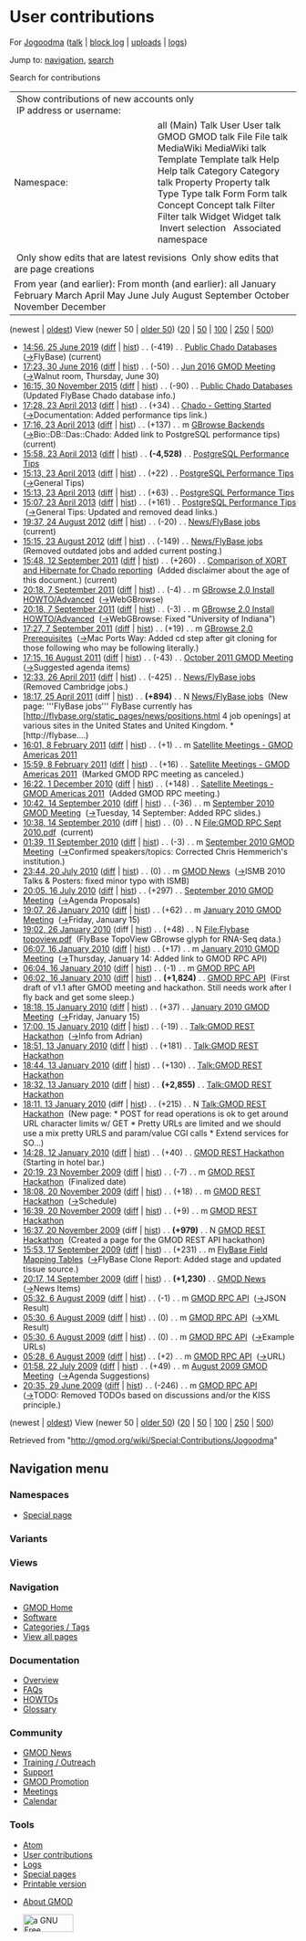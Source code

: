 <div id="mw-page-base" class="noprint">

</div>

<div id="mw-head-base" class="noprint">

</div>

<div id="content" class="mw-body" role="main">

<span id="top"></span>

<div id="mw-js-message" style="display:none;">

</div>



# <span dir="auto">User contributions</span>

<div id="bodyContent">

<div id="contentSub">

For [Jogoodma](/wiki/User:Jogoodma "User:Jogoodma") (<a
href="/mediawiki/index.php?title=User_talk:Jogoodma&amp;action=edit&amp;redlink=1"
class="new" title="User talk:Jogoodma (page does not exist)">talk</a> \|
[block
log](/mediawiki/index.php?title=Special:Log/block&page=User%3AJogoodma "Special:Log/block")
\|
[uploads](/wiki/Special:ListFiles/Jogoodma "Special:ListFiles/Jogoodma")
\| [logs](/wiki/Special:Log/Jogoodma "Special:Log/Jogoodma"))

</div>

<div id="jump-to-nav" class="mw-jump">

Jump to: [navigation](#mw-navigation), [search](#p-search)

</div>

<div id="mw-content-text">

Search for contributions

<table class="mw-contributions-table">
<colgroup>
<col style="width: 50%" />
<col style="width: 50%" />
</colgroup>
<tbody>
<tr class="odd">
<td colspan="2"> Show contributions of new accounts only<br />
 IP address or username:</td>
</tr>
<tr class="even">
<td class="mw-label">Namespace:</td>
<td>all (Main) Talk User User talk GMOD GMOD talk File File talk
MediaWiki MediaWiki talk Template Template talk Help Help talk Category
Category talk Property Property talk Type Type talk Form Form talk
Concept Concept talk Filter Filter talk Widget Widget talk  
 Invert selection 
 Associated namespace </td>
</tr>
<tr class="odd">
<td colspan="2"></td>
</tr>
<tr class="even">
<td colspan="2"> Only show edits that are latest revisions
 Only show edits that are page creations</td>
</tr>
<tr class="odd">
<td colspan="2">From year (and earlier): From month (and earlier): all
January February March April May June July August September October
November December</td>
</tr>
</tbody>
</table>

(newest \| <a
href="/mediawiki/index.php?title=Special:Contributions/Jogoodma&amp;dir=prev&amp;target=Jogoodma"
class="mw-lastlink" rel="last"
title="Special:Contributions/Jogoodma">oldest</a>) View (newer 50 \| <a
href="/mediawiki/index.php?title=Special:Contributions/Jogoodma&amp;offset=20090629203515&amp;target=Jogoodma"
class="mw-nextlink" rel="next"
title="Special:Contributions/Jogoodma">older 50</a>) (<a
href="/mediawiki/index.php?title=Special:Contributions/Jogoodma&amp;offset=&amp;limit=20&amp;target=Jogoodma"
class="mw-numlink" title="Special:Contributions/Jogoodma">20</a> \| <a
href="/mediawiki/index.php?title=Special:Contributions/Jogoodma&amp;offset=&amp;limit=50&amp;target=Jogoodma"
class="mw-numlink" title="Special:Contributions/Jogoodma">50</a> \| <a
href="/mediawiki/index.php?title=Special:Contributions/Jogoodma&amp;offset=&amp;limit=100&amp;target=Jogoodma"
class="mw-numlink" title="Special:Contributions/Jogoodma">100</a> \| <a
href="/mediawiki/index.php?title=Special:Contributions/Jogoodma&amp;offset=&amp;limit=250&amp;target=Jogoodma"
class="mw-numlink" title="Special:Contributions/Jogoodma">250</a> \| <a
href="/mediawiki/index.php?title=Special:Contributions/Jogoodma&amp;offset=&amp;limit=500&amp;target=Jogoodma"
class="mw-numlink" title="Special:Contributions/Jogoodma">500</a>)

- <a
  href="/mediawiki/index.php?title=Public_Chado_Databases&amp;oldid=27781"
  class="mw-changeslist-date" title="Public Chado Databases">14:56, 25
  June 2019</a>
  ([diff](/mediawiki/index.php?title=Public_Chado_Databases&diff=prev&oldid=27781 "Public Chado Databases")
  \|
  [hist](/mediawiki/index.php?title=Public_Chado_Databases&action=history "Public Chado Databases"))
  <span class="mw-changeslist-separator">. .</span>
  <span class="mw-plusminus-neg" dir="ltr"
  title="1,475 bytes after change">(-419)</span>‎
  <span class="mw-changeslist-separator">. .</span>
  <a href="/wiki/Public_Chado_Databases" class="mw-contributions-title"
  title="Public Chado Databases">Public Chado Databases</a> ‎
  <span class="comment">([→](/wiki/Public_Chado_Databases#FlyBase "Public Chado Databases")‎<span dir="auto"><span class="autocomment">FlyBase</span></span>)</span>
  <span class="mw-uctop">(current)</span>
- <a
  href="/mediawiki/index.php?title=Jun_2016_GMOD_Meeting&amp;oldid=27198"
  class="mw-changeslist-date" title="Jun 2016 GMOD Meeting">17:23, 30 June
  2016</a>
  ([diff](/mediawiki/index.php?title=Jun_2016_GMOD_Meeting&diff=prev&oldid=27198 "Jun 2016 GMOD Meeting")
  \|
  [hist](/mediawiki/index.php?title=Jun_2016_GMOD_Meeting&action=history "Jun 2016 GMOD Meeting"))
  <span class="mw-changeslist-separator">. .</span>
  <span class="mw-plusminus-neg" dir="ltr"
  title="5,470 bytes after change">(-50)</span>‎
  <span class="mw-changeslist-separator">. .</span>
  <a href="/wiki/Jun_2016_GMOD_Meeting" class="mw-contributions-title"
  title="Jun 2016 GMOD Meeting">Jun 2016 GMOD Meeting</a> ‎
  <span class="comment">([→](/wiki/Jun_2016_GMOD_Meeting#Walnut_room.2C_Thursday.2C_June_30 "Jun 2016 GMOD Meeting")‎<span dir="auto"><span class="autocomment">Walnut
  room, Thursday, June 30</span></span>)</span>
- <a
  href="/mediawiki/index.php?title=Public_Chado_Databases&amp;oldid=26803"
  class="mw-changeslist-date" title="Public Chado Databases">16:15, 30
  November 2015</a>
  ([diff](/mediawiki/index.php?title=Public_Chado_Databases&diff=prev&oldid=26803 "Public Chado Databases")
  \|
  [hist](/mediawiki/index.php?title=Public_Chado_Databases&action=history "Public Chado Databases"))
  <span class="mw-changeslist-separator">. .</span>
  <span class="mw-plusminus-neg" dir="ltr"
  title="1,894 bytes after change">(-90)</span>‎
  <span class="mw-changeslist-separator">. .</span>
  <a href="/wiki/Public_Chado_Databases" class="mw-contributions-title"
  title="Public Chado Databases">Public Chado Databases</a> ‎
  <span class="comment">(Updated FlyBase Chado database info.)</span>
- <a
  href="/mediawiki/index.php?title=Chado_-_Getting_Started&amp;oldid=23487"
  class="mw-changeslist-date" title="Chado - Getting Started">17:28, 23
  April 2013</a>
  ([diff](/mediawiki/index.php?title=Chado_-_Getting_Started&diff=prev&oldid=23487 "Chado - Getting Started")
  \|
  [hist](/mediawiki/index.php?title=Chado_-_Getting_Started&action=history "Chado - Getting Started"))
  <span class="mw-changeslist-separator">. .</span>
  <span class="mw-plusminus-pos" dir="ltr"
  title="3,243 bytes after change">(+34)</span>‎
  <span class="mw-changeslist-separator">. .</span>
  <a href="/wiki/Chado_-_Getting_Started" class="mw-contributions-title"
  title="Chado - Getting Started">Chado - Getting Started</a> ‎
  <span class="comment">([→](/wiki/Chado_-_Getting_Started#Documentation "Chado - Getting Started")‎<span dir="auto"><span class="autocomment">Documentation:
  </span> Added performance tips link.</span>)</span>
- <a href="/mediawiki/index.php?title=GBrowse_Backends&amp;oldid=23486"
  class="mw-changeslist-date" title="GBrowse Backends">17:16, 23 April
  2013</a>
  ([diff](/mediawiki/index.php?title=GBrowse_Backends&diff=prev&oldid=23486 "GBrowse Backends")
  \|
  [hist](/mediawiki/index.php?title=GBrowse_Backends&action=history "GBrowse Backends"))
  <span class="mw-changeslist-separator">. .</span>
  <span class="mw-plusminus-pos" dir="ltr"
  title="10,583 bytes after change">(+137)</span>‎
  <span class="mw-changeslist-separator">. .</span> m
  <a href="/wiki/GBrowse_Backends" class="mw-contributions-title"
  title="GBrowse Backends">GBrowse Backends</a> ‎
  <span class="comment">([→](/wiki/GBrowse_Backends#Bio::DB::Das::Chado "GBrowse Backends")‎<span dir="auto"><span class="autocomment">Bio::DB::Das::Chado:
  </span> Added link to PostgreSQL performance tips</span>)</span>
  <span class="mw-uctop">(current)</span>
- <a
  href="/mediawiki/index.php?title=PostgreSQL_Performance_Tips&amp;oldid=23485"
  class="mw-changeslist-date" title="PostgreSQL Performance Tips">15:58,
  23 April 2013</a>
  ([diff](/mediawiki/index.php?title=PostgreSQL_Performance_Tips&diff=prev&oldid=23485 "PostgreSQL Performance Tips")
  \|
  [hist](/mediawiki/index.php?title=PostgreSQL_Performance_Tips&action=history "PostgreSQL Performance Tips"))
  <span class="mw-changeslist-separator">. .</span> **(-4,528)**‎
  <span class="mw-changeslist-separator">. .</span>
  <a href="/wiki/PostgreSQL_Performance_Tips"
  class="mw-contributions-title"
  title="PostgreSQL Performance Tips">PostgreSQL Performance Tips</a> ‎
- <a
  href="/mediawiki/index.php?title=PostgreSQL_Performance_Tips&amp;oldid=23484"
  class="mw-changeslist-date" title="PostgreSQL Performance Tips">15:13,
  23 April 2013</a>
  ([diff](/mediawiki/index.php?title=PostgreSQL_Performance_Tips&diff=prev&oldid=23484 "PostgreSQL Performance Tips")
  \|
  [hist](/mediawiki/index.php?title=PostgreSQL_Performance_Tips&action=history "PostgreSQL Performance Tips"))
  <span class="mw-changeslist-separator">. .</span>
  <span class="mw-plusminus-pos" dir="ltr"
  title="9,589 bytes after change">(+22)</span>‎
  <span class="mw-changeslist-separator">. .</span>
  <a href="/wiki/PostgreSQL_Performance_Tips"
  class="mw-contributions-title"
  title="PostgreSQL Performance Tips">PostgreSQL Performance Tips</a> ‎
  <span class="comment">([→](/wiki/PostgreSQL_Performance_Tips#General_Tips "PostgreSQL Performance Tips")‎<span dir="auto"><span class="autocomment">General
  Tips</span></span>)</span>
- <a
  href="/mediawiki/index.php?title=PostgreSQL_Performance_Tips&amp;oldid=23483"
  class="mw-changeslist-date" title="PostgreSQL Performance Tips">15:13,
  23 April 2013</a>
  ([diff](/mediawiki/index.php?title=PostgreSQL_Performance_Tips&diff=prev&oldid=23483 "PostgreSQL Performance Tips")
  \|
  [hist](/mediawiki/index.php?title=PostgreSQL_Performance_Tips&action=history "PostgreSQL Performance Tips"))
  <span class="mw-changeslist-separator">. .</span>
  <span class="mw-plusminus-pos" dir="ltr"
  title="9,567 bytes after change">(+63)</span>‎
  <span class="mw-changeslist-separator">. .</span>
  <a href="/wiki/PostgreSQL_Performance_Tips"
  class="mw-contributions-title"
  title="PostgreSQL Performance Tips">PostgreSQL Performance Tips</a> ‎
- <a
  href="/mediawiki/index.php?title=PostgreSQL_Performance_Tips&amp;oldid=23482"
  class="mw-changeslist-date" title="PostgreSQL Performance Tips">15:07,
  23 April 2013</a>
  ([diff](/mediawiki/index.php?title=PostgreSQL_Performance_Tips&diff=prev&oldid=23482 "PostgreSQL Performance Tips")
  \|
  [hist](/mediawiki/index.php?title=PostgreSQL_Performance_Tips&action=history "PostgreSQL Performance Tips"))
  <span class="mw-changeslist-separator">. .</span>
  <span class="mw-plusminus-pos" dir="ltr"
  title="9,504 bytes after change">(+161)</span>‎
  <span class="mw-changeslist-separator">. .</span>
  <a href="/wiki/PostgreSQL_Performance_Tips"
  class="mw-contributions-title"
  title="PostgreSQL Performance Tips">PostgreSQL Performance Tips</a> ‎
  <span class="comment">([→](/wiki/PostgreSQL_Performance_Tips#General_Tips "PostgreSQL Performance Tips")‎<span dir="auto"><span class="autocomment">General
  Tips: </span> Updated and removed dead links.</span>)</span>
- <a href="/mediawiki/index.php?title=News/FlyBase_jobs&amp;oldid=21152"
  class="mw-changeslist-date" title="News/FlyBase jobs">19:37, 24 August
  2012</a>
  ([diff](/mediawiki/index.php?title=News/FlyBase_jobs&diff=prev&oldid=21152 "News/FlyBase jobs")
  \|
  [hist](/mediawiki/index.php?title=News/FlyBase_jobs&action=history "News/FlyBase jobs"))
  <span class="mw-changeslist-separator">. .</span>
  <span class="mw-plusminus-neg" dir="ltr"
  title="300 bytes after change">(-20)</span>‎
  <span class="mw-changeslist-separator">. .</span>
  <a href="/wiki/News/FlyBase_jobs" class="mw-contributions-title"
  title="News/FlyBase jobs">News/FlyBase jobs</a> ‎
  <span class="mw-uctop">(current)</span>
- <a href="/mediawiki/index.php?title=News/FlyBase_jobs&amp;oldid=21130"
  class="mw-changeslist-date" title="News/FlyBase jobs">15:15, 23 August
  2012</a>
  ([diff](/mediawiki/index.php?title=News/FlyBase_jobs&diff=prev&oldid=21130 "News/FlyBase jobs")
  \|
  [hist](/mediawiki/index.php?title=News/FlyBase_jobs&action=history "News/FlyBase jobs"))
  <span class="mw-changeslist-separator">. .</span>
  <span class="mw-plusminus-neg" dir="ltr"
  title="320 bytes after change">(-149)</span>‎
  <span class="mw-changeslist-separator">. .</span>
  <a href="/wiki/News/FlyBase_jobs" class="mw-contributions-title"
  title="News/FlyBase jobs">News/FlyBase jobs</a> ‎
  <span class="comment">(Removed outdated jobs and added current
  posting.)</span>
- <a
  href="/mediawiki/index.php?title=Comparison_of_XORT_and_Hibernate_for_Chado_reporting&amp;oldid=18890"
  class="mw-changeslist-date"
  title="Comparison of XORT and Hibernate for Chado reporting">15:48, 12
  September 2011</a>
  ([diff](/mediawiki/index.php?title=Comparison_of_XORT_and_Hibernate_for_Chado_reporting&diff=prev&oldid=18890 "Comparison of XORT and Hibernate for Chado reporting")
  \|
  [hist](/mediawiki/index.php?title=Comparison_of_XORT_and_Hibernate_for_Chado_reporting&action=history "Comparison of XORT and Hibernate for Chado reporting"))
  <span class="mw-changeslist-separator">. .</span>
  <span class="mw-plusminus-pos" dir="ltr"
  title="9,639 bytes after change">(+260)</span>‎
  <span class="mw-changeslist-separator">. .</span>
  <a href="/wiki/Comparison_of_XORT_and_Hibernate_for_Chado_reporting"
  class="mw-contributions-title"
  title="Comparison of XORT and Hibernate for Chado reporting">Comparison
  of XORT and Hibernate for Chado reporting</a> ‎
  <span class="comment">(Added disclaimer about the age of this
  document.)</span> <span class="mw-uctop">(current)</span>
- <a
  href="/mediawiki/index.php?title=GBrowse_2.0_Install_HOWTO/Advanced&amp;oldid=18886"
  class="mw-changeslist-date"
  title="GBrowse 2.0 Install HOWTO/Advanced">20:18, 7 September 2011</a>
  ([diff](/mediawiki/index.php?title=GBrowse_2.0_Install_HOWTO/Advanced&diff=prev&oldid=18886 "GBrowse 2.0 Install HOWTO/Advanced")
  \|
  [hist](/mediawiki/index.php?title=GBrowse_2.0_Install_HOWTO/Advanced&action=history "GBrowse 2.0 Install HOWTO/Advanced"))
  <span class="mw-changeslist-separator">. .</span>
  <span class="mw-plusminus-neg" dir="ltr"
  title="24,978 bytes after change">(-4)</span>‎
  <span class="mw-changeslist-separator">. .</span> m
  <a href="/wiki/GBrowse_2.0_Install_HOWTO/Advanced"
  class="mw-contributions-title"
  title="GBrowse 2.0 Install HOWTO/Advanced">GBrowse 2.0 Install
  HOWTO/Advanced</a> ‎
  <span class="comment">([→](/wiki/GBrowse_2.0_Install_HOWTO/Advanced#WebGBrowse "GBrowse 2.0 Install HOWTO/Advanced")‎<span dir="auto"><span class="autocomment">WebGBrowse</span></span>)</span>
- <a
  href="/mediawiki/index.php?title=GBrowse_2.0_Install_HOWTO/Advanced&amp;oldid=18885"
  class="mw-changeslist-date"
  title="GBrowse 2.0 Install HOWTO/Advanced">20:18, 7 September 2011</a>
  ([diff](/mediawiki/index.php?title=GBrowse_2.0_Install_HOWTO/Advanced&diff=prev&oldid=18885 "GBrowse 2.0 Install HOWTO/Advanced")
  \|
  [hist](/mediawiki/index.php?title=GBrowse_2.0_Install_HOWTO/Advanced&action=history "GBrowse 2.0 Install HOWTO/Advanced"))
  <span class="mw-changeslist-separator">. .</span>
  <span class="mw-plusminus-neg" dir="ltr"
  title="24,982 bytes after change">(-3)</span>‎
  <span class="mw-changeslist-separator">. .</span> m
  <a href="/wiki/GBrowse_2.0_Install_HOWTO/Advanced"
  class="mw-contributions-title"
  title="GBrowse 2.0 Install HOWTO/Advanced">GBrowse 2.0 Install
  HOWTO/Advanced</a> ‎
  <span class="comment">([→](/wiki/GBrowse_2.0_Install_HOWTO/Advanced#WebGBrowse "GBrowse 2.0 Install HOWTO/Advanced")‎<span dir="auto"><span class="autocomment">WebGBrowse:
  </span> Fixed "University of Indiana"</span>)</span>
- <a
  href="/mediawiki/index.php?title=GBrowse_2.0_Prerequisites&amp;oldid=18884"
  class="mw-changeslist-date" title="GBrowse 2.0 Prerequisites">17:27, 7
  September 2011</a>
  ([diff](/mediawiki/index.php?title=GBrowse_2.0_Prerequisites&diff=prev&oldid=18884 "GBrowse 2.0 Prerequisites")
  \|
  [hist](/mediawiki/index.php?title=GBrowse_2.0_Prerequisites&action=history "GBrowse 2.0 Prerequisites"))
  <span class="mw-changeslist-separator">. .</span>
  <span class="mw-plusminus-pos" dir="ltr"
  title="8,084 bytes after change">(+19)</span>‎
  <span class="mw-changeslist-separator">. .</span> m
  <a href="/wiki/GBrowse_2.0_Prerequisites" class="mw-contributions-title"
  title="GBrowse 2.0 Prerequisites">GBrowse 2.0 Prerequisites</a> ‎
  <span class="comment">([→](/wiki/GBrowse_2.0_Prerequisites#Mac_Ports_Way "GBrowse 2.0 Prerequisites")‎<span dir="auto"><span class="autocomment">Mac
  Ports Way: </span> Added cd step after git cloning for those following
  who may be following literally.</span>)</span>
- <a
  href="/mediawiki/index.php?title=October_2011_GMOD_Meeting&amp;oldid=18567"
  class="mw-changeslist-date" title="October 2011 GMOD Meeting">17:15, 16
  August 2011</a>
  ([diff](/mediawiki/index.php?title=October_2011_GMOD_Meeting&diff=prev&oldid=18567 "October 2011 GMOD Meeting")
  \|
  [hist](/mediawiki/index.php?title=October_2011_GMOD_Meeting&action=history "October 2011 GMOD Meeting"))
  <span class="mw-changeslist-separator">. .</span>
  <span class="mw-plusminus-neg" dir="ltr"
  title="4,347 bytes after change">(-43)</span>‎
  <span class="mw-changeslist-separator">. .</span>
  <a href="/wiki/October_2011_GMOD_Meeting" class="mw-contributions-title"
  title="October 2011 GMOD Meeting">October 2011 GMOD Meeting</a> ‎
  <span class="comment">([→](/wiki/October_2011_GMOD_Meeting#Suggested_agenda_items "October 2011 GMOD Meeting")‎<span dir="auto"><span class="autocomment">Suggested
  agenda items</span></span>)</span>
- <a href="/mediawiki/index.php?title=News/FlyBase_jobs&amp;oldid=17592"
  class="mw-changeslist-date" title="News/FlyBase jobs">12:33, 26 April
  2011</a>
  ([diff](/mediawiki/index.php?title=News/FlyBase_jobs&diff=prev&oldid=17592 "News/FlyBase jobs")
  \|
  [hist](/mediawiki/index.php?title=News/FlyBase_jobs&action=history "News/FlyBase jobs"))
  <span class="mw-changeslist-separator">. .</span>
  <span class="mw-plusminus-neg" dir="ltr"
  title="469 bytes after change">(-425)</span>‎
  <span class="mw-changeslist-separator">. .</span>
  <a href="/wiki/News/FlyBase_jobs" class="mw-contributions-title"
  title="News/FlyBase jobs">News/FlyBase jobs</a> ‎
  <span class="comment">(Removed Cambridge jobs.)</span>
- <a href="/mediawiki/index.php?title=News/FlyBase_jobs&amp;oldid=17591"
  class="mw-changeslist-date" title="News/FlyBase jobs">18:17, 25 April
  2011</a> (diff \|
  [hist](/mediawiki/index.php?title=News/FlyBase_jobs&action=history "News/FlyBase jobs"))
  <span class="mw-changeslist-separator">. .</span> **(+894)**‎
  <span class="mw-changeslist-separator">. .</span> N
  <a href="/wiki/News/FlyBase_jobs" class="mw-contributions-title"
  title="News/FlyBase jobs">News/FlyBase jobs</a> ‎
  <span class="comment">(New page: '''FlyBase jobs''' FlyBase currently
  has \[http://flybase.org/static_pages/news/positions.html 4 job
  openings\] at various sites in the United States and United Kingdom.
  \* \[http://flybase....)</span>
- <a
  href="/mediawiki/index.php?title=Satellite_Meetings_-_GMOD_Americas_2011&amp;oldid=16916"
  class="mw-changeslist-date"
  title="Satellite Meetings - GMOD Americas 2011">16:01, 8 February
  2011</a>
  ([diff](/mediawiki/index.php?title=Satellite_Meetings_-_GMOD_Americas_2011&diff=prev&oldid=16916 "Satellite Meetings - GMOD Americas 2011")
  \|
  [hist](/mediawiki/index.php?title=Satellite_Meetings_-_GMOD_Americas_2011&action=history "Satellite Meetings - GMOD Americas 2011"))
  <span class="mw-changeslist-separator">. .</span>
  <span class="mw-plusminus-pos" dir="ltr"
  title="4,149 bytes after change">(+1)</span>‎
  <span class="mw-changeslist-separator">. .</span> m
  <a href="/wiki/Satellite_Meetings_-_GMOD_Americas_2011"
  class="mw-contributions-title"
  title="Satellite Meetings - GMOD Americas 2011">Satellite Meetings -
  GMOD Americas 2011</a> ‎
- <a
  href="/mediawiki/index.php?title=Satellite_Meetings_-_GMOD_Americas_2011&amp;oldid=16915"
  class="mw-changeslist-date"
  title="Satellite Meetings - GMOD Americas 2011">15:59, 8 February
  2011</a>
  ([diff](/mediawiki/index.php?title=Satellite_Meetings_-_GMOD_Americas_2011&diff=prev&oldid=16915 "Satellite Meetings - GMOD Americas 2011")
  \|
  [hist](/mediawiki/index.php?title=Satellite_Meetings_-_GMOD_Americas_2011&action=history "Satellite Meetings - GMOD Americas 2011"))
  <span class="mw-changeslist-separator">. .</span>
  <span class="mw-plusminus-pos" dir="ltr"
  title="4,148 bytes after change">(+16)</span>‎
  <span class="mw-changeslist-separator">. .</span>
  <a href="/wiki/Satellite_Meetings_-_GMOD_Americas_2011"
  class="mw-contributions-title"
  title="Satellite Meetings - GMOD Americas 2011">Satellite Meetings -
  GMOD Americas 2011</a> ‎ <span class="comment">(Marked GMOD RPC meeting
  as canceled.)</span>
- <a
  href="/mediawiki/index.php?title=Satellite_Meetings_-_GMOD_Americas_2011&amp;oldid=15763"
  class="mw-changeslist-date"
  title="Satellite Meetings - GMOD Americas 2011">16:22, 1 December
  2010</a>
  ([diff](/mediawiki/index.php?title=Satellite_Meetings_-_GMOD_Americas_2011&diff=prev&oldid=15763 "Satellite Meetings - GMOD Americas 2011")
  \|
  [hist](/mediawiki/index.php?title=Satellite_Meetings_-_GMOD_Americas_2011&action=history "Satellite Meetings - GMOD Americas 2011"))
  <span class="mw-changeslist-separator">. .</span>
  <span class="mw-plusminus-pos" dir="ltr"
  title="2,653 bytes after change">(+148)</span>‎
  <span class="mw-changeslist-separator">. .</span>
  <a href="/wiki/Satellite_Meetings_-_GMOD_Americas_2011"
  class="mw-contributions-title"
  title="Satellite Meetings - GMOD Americas 2011">Satellite Meetings -
  GMOD Americas 2011</a> ‎ <span class="comment">(Added GMOD RPC
  meeting.)</span>
- <a
  href="/mediawiki/index.php?title=September_2010_GMOD_Meeting&amp;oldid=14472"
  class="mw-changeslist-date" title="September 2010 GMOD Meeting">10:42,
  14 September 2010</a>
  ([diff](/mediawiki/index.php?title=September_2010_GMOD_Meeting&diff=prev&oldid=14472 "September 2010 GMOD Meeting")
  \|
  [hist](/mediawiki/index.php?title=September_2010_GMOD_Meeting&action=history "September 2010 GMOD Meeting"))
  <span class="mw-changeslist-separator">. .</span>
  <span class="mw-plusminus-neg" dir="ltr"
  title="16,412 bytes after change">(-36)</span>‎
  <span class="mw-changeslist-separator">. .</span> m
  <a href="/wiki/September_2010_GMOD_Meeting"
  class="mw-contributions-title"
  title="September 2010 GMOD Meeting">September 2010 GMOD Meeting</a> ‎
  <span class="comment">([→](/wiki/September_2010_GMOD_Meeting#Tuesday.2C_14_September "September 2010 GMOD Meeting")‎<span dir="auto"><span class="autocomment">Tuesday,
  14 September: </span> Added RPC slides.</span>)</span>
- <a
  href="/mediawiki/index.php?title=File:GMOD_RPC_Sept_2010.pdf&amp;oldid=14471"
  class="mw-changeslist-date" title="File:GMOD RPC Sept 2010.pdf">10:38,
  14 September 2010</a> (diff \|
  [hist](/mediawiki/index.php?title=File:GMOD_RPC_Sept_2010.pdf&action=history "File:GMOD RPC Sept 2010.pdf"))
  <span class="mw-changeslist-separator">. .</span>
  <span class="mw-plusminus-null" dir="ltr"
  title="0 bytes after change">(0)</span>‎
  <span class="mw-changeslist-separator">. .</span> N
  <a href="/wiki/File:GMOD_RPC_Sept_2010.pdf"
  class="mw-contributions-title"
  title="File:GMOD RPC Sept 2010.pdf">File:GMOD RPC Sept 2010.pdf</a> ‎
  <span class="mw-uctop">(current)</span>
- <a
  href="/mediawiki/index.php?title=September_2010_GMOD_Meeting&amp;oldid=14420"
  class="mw-changeslist-date" title="September 2010 GMOD Meeting">01:39,
  11 September 2010</a>
  ([diff](/mediawiki/index.php?title=September_2010_GMOD_Meeting&diff=prev&oldid=14420 "September 2010 GMOD Meeting")
  \|
  [hist](/mediawiki/index.php?title=September_2010_GMOD_Meeting&action=history "September 2010 GMOD Meeting"))
  <span class="mw-changeslist-separator">. .</span>
  <span class="mw-plusminus-neg" dir="ltr"
  title="15,511 bytes after change">(-3)</span>‎
  <span class="mw-changeslist-separator">. .</span> m
  <a href="/wiki/September_2010_GMOD_Meeting"
  class="mw-contributions-title"
  title="September 2010 GMOD Meeting">September 2010 GMOD Meeting</a> ‎
  <span class="comment">([→](/wiki/September_2010_GMOD_Meeting#Confirmed_speakers.2Ftopics "September 2010 GMOD Meeting")‎<span dir="auto"><span class="autocomment">Confirmed
  speakers/topics: </span> Corrected Chris Hemmerich's
  institution.</span>)</span>
- <a href="/mediawiki/index.php?title=GMOD_News&amp;oldid=13688"
  class="mw-changeslist-date" title="GMOD News">23:44, 20 July 2010</a>
  ([diff](/mediawiki/index.php?title=GMOD_News&diff=prev&oldid=13688 "GMOD News")
  \|
  [hist](/mediawiki/index.php?title=GMOD_News&action=history "GMOD News"))
  <span class="mw-changeslist-separator">. .</span>
  <span class="mw-plusminus-null" dir="ltr"
  title="56,402 bytes after change">(0)</span>‎
  <span class="mw-changeslist-separator">. .</span> m
  <a href="/wiki/GMOD_News" class="mw-contributions-title"
  title="GMOD News">GMOD News</a> ‎
  <span class="comment">([→](/wiki/GMOD_News#ISMB_2010_Talks_.26_Posters "GMOD News")‎<span dir="auto"><span class="autocomment">ISMB
  2010 Talks & Posters: </span> fixed minor typo with
  ISMB</span>)</span>
- <a
  href="/mediawiki/index.php?title=September_2010_GMOD_Meeting&amp;oldid=13660"
  class="mw-changeslist-date" title="September 2010 GMOD Meeting">20:05,
  16 July 2010</a>
  ([diff](/mediawiki/index.php?title=September_2010_GMOD_Meeting&diff=prev&oldid=13660 "September 2010 GMOD Meeting")
  \|
  [hist](/mediawiki/index.php?title=September_2010_GMOD_Meeting&action=history "September 2010 GMOD Meeting"))
  <span class="mw-changeslist-separator">. .</span>
  <span class="mw-plusminus-pos" dir="ltr"
  title="3,915 bytes after change">(+297)</span>‎
  <span class="mw-changeslist-separator">. .</span>
  <a href="/wiki/September_2010_GMOD_Meeting"
  class="mw-contributions-title"
  title="September 2010 GMOD Meeting">September 2010 GMOD Meeting</a> ‎
  <span class="comment">([→](/wiki/September_2010_GMOD_Meeting#Agenda_Proposals "September 2010 GMOD Meeting")‎<span dir="auto"><span class="autocomment">Agenda
  Proposals</span></span>)</span>
- <a
  href="/mediawiki/index.php?title=January_2010_GMOD_Meeting&amp;oldid=11642"
  class="mw-changeslist-date" title="January 2010 GMOD Meeting">19:07, 26
  January 2010</a>
  ([diff](/mediawiki/index.php?title=January_2010_GMOD_Meeting&diff=prev&oldid=11642 "January 2010 GMOD Meeting")
  \|
  [hist](/mediawiki/index.php?title=January_2010_GMOD_Meeting&action=history "January 2010 GMOD Meeting"))
  <span class="mw-changeslist-separator">. .</span>
  <span class="mw-plusminus-pos" dir="ltr"
  title="17,903 bytes after change">(+62)</span>‎
  <span class="mw-changeslist-separator">. .</span> m
  <a href="/wiki/January_2010_GMOD_Meeting" class="mw-contributions-title"
  title="January 2010 GMOD Meeting">January 2010 GMOD Meeting</a> ‎
  <span class="comment">([→](/wiki/January_2010_GMOD_Meeting#Friday.2C_January_15 "January 2010 GMOD Meeting")‎<span dir="auto"><span class="autocomment">Friday,
  January 15</span></span>)</span>
- <a
  href="/mediawiki/index.php?title=File:Flybase_topoview.pdf&amp;oldid=11639"
  class="mw-changeslist-date" title="File:Flybase topoview.pdf">19:02, 26
  January 2010</a> (diff \|
  [hist](/mediawiki/index.php?title=File:Flybase_topoview.pdf&action=history "File:Flybase topoview.pdf"))
  <span class="mw-changeslist-separator">. .</span>
  <span class="mw-plusminus-pos" dir="ltr"
  title="48 bytes after change">(+48)</span>‎
  <span class="mw-changeslist-separator">. .</span> N
  <a href="/wiki/File:Flybase_topoview.pdf" class="mw-contributions-title"
  title="File:Flybase topoview.pdf">File:Flybase topoview.pdf</a> ‎
  <span class="comment">(FlyBase TopoView GBrowse glyph for RNA-Seq
  data.)</span>
- <a
  href="/mediawiki/index.php?title=January_2010_GMOD_Meeting&amp;oldid=11398"
  class="mw-changeslist-date" title="January 2010 GMOD Meeting">06:07, 16
  January 2010</a>
  ([diff](/mediawiki/index.php?title=January_2010_GMOD_Meeting&diff=prev&oldid=11398 "January 2010 GMOD Meeting")
  \|
  [hist](/mediawiki/index.php?title=January_2010_GMOD_Meeting&action=history "January 2010 GMOD Meeting"))
  <span class="mw-changeslist-separator">. .</span>
  <span class="mw-plusminus-pos" dir="ltr"
  title="18,600 bytes after change">(+17)</span>‎
  <span class="mw-changeslist-separator">. .</span> m
  <a href="/wiki/January_2010_GMOD_Meeting" class="mw-contributions-title"
  title="January 2010 GMOD Meeting">January 2010 GMOD Meeting</a> ‎
  <span class="comment">([→](/wiki/January_2010_GMOD_Meeting#Thursday.2C_January_14 "January 2010 GMOD Meeting")‎<span dir="auto"><span class="autocomment">Thursday,
  January 14: </span> Added link to GMOD RPC API</span>)</span>
- <a href="/mediawiki/index.php?title=GMOD_RPC_API&amp;oldid=11397"
  class="mw-changeslist-date" title="GMOD RPC API">06:04, 16 January
  2010</a>
  ([diff](/mediawiki/index.php?title=GMOD_RPC_API&diff=prev&oldid=11397 "GMOD RPC API")
  \|
  [hist](/mediawiki/index.php?title=GMOD_RPC_API&action=history "GMOD RPC API"))
  <span class="mw-changeslist-separator">. .</span>
  <span class="mw-plusminus-neg" dir="ltr"
  title="25,308 bytes after change">(-1)</span>‎
  <span class="mw-changeslist-separator">. .</span> m
  <a href="/wiki/GMOD_RPC_API" class="mw-contributions-title"
  title="GMOD RPC API">GMOD RPC API</a> ‎
- <a href="/mediawiki/index.php?title=GMOD_RPC_API&amp;oldid=11396"
  class="mw-changeslist-date" title="GMOD RPC API">06:02, 16 January
  2010</a>
  ([diff](/mediawiki/index.php?title=GMOD_RPC_API&diff=prev&oldid=11396 "GMOD RPC API")
  \|
  [hist](/mediawiki/index.php?title=GMOD_RPC_API&action=history "GMOD RPC API"))
  <span class="mw-changeslist-separator">. .</span> **(+1,824)**‎
  <span class="mw-changeslist-separator">. .</span>
  <a href="/wiki/GMOD_RPC_API" class="mw-contributions-title"
  title="GMOD RPC API">GMOD RPC API</a> ‎ <span class="comment">(First
  draft of v1.1 after GMOD meeting and hackathon. Still needs work after
  I fly back and get some sleep.)</span>
- <a
  href="/mediawiki/index.php?title=January_2010_GMOD_Meeting&amp;oldid=11384"
  class="mw-changeslist-date" title="January 2010 GMOD Meeting">18:18, 15
  January 2010</a>
  ([diff](/mediawiki/index.php?title=January_2010_GMOD_Meeting&diff=prev&oldid=11384 "January 2010 GMOD Meeting")
  \|
  [hist](/mediawiki/index.php?title=January_2010_GMOD_Meeting&action=history "January 2010 GMOD Meeting"))
  <span class="mw-changeslist-separator">. .</span>
  <span class="mw-plusminus-pos" dir="ltr"
  title="18,539 bytes after change">(+37)</span>‎
  <span class="mw-changeslist-separator">. .</span>
  <a href="/wiki/January_2010_GMOD_Meeting" class="mw-contributions-title"
  title="January 2010 GMOD Meeting">January 2010 GMOD Meeting</a> ‎
  <span class="comment">([→](/wiki/January_2010_GMOD_Meeting#Friday.2C_January_15 "January 2010 GMOD Meeting")‎<span dir="auto"><span class="autocomment">Friday,
  January 15</span></span>)</span>
- <a
  href="/mediawiki/index.php?title=Talk:GMOD_REST_Hackathon&amp;oldid=11370"
  class="mw-changeslist-date" title="Talk:GMOD REST Hackathon">17:00, 15
  January 2010</a>
  ([diff](/mediawiki/index.php?title=Talk:GMOD_REST_Hackathon&diff=prev&oldid=11370 "Talk:GMOD REST Hackathon")
  \|
  [hist](/mediawiki/index.php?title=Talk:GMOD_REST_Hackathon&action=history "Talk:GMOD REST Hackathon"))
  <span class="mw-changeslist-separator">. .</span>
  <span class="mw-plusminus-neg" dir="ltr"
  title="3,875 bytes after change">(-19)</span>‎
  <span class="mw-changeslist-separator">. .</span>
  <a href="/wiki/Talk:GMOD_REST_Hackathon" class="mw-contributions-title"
  title="Talk:GMOD REST Hackathon">Talk:GMOD REST Hackathon</a> ‎
  <span class="comment">([→](/wiki/Talk:GMOD_REST_Hackathon#Info_from_Adrian "Talk:GMOD REST Hackathon")‎<span dir="auto"><span class="autocomment">Info
  from Adrian</span></span>)</span>
- <a
  href="/mediawiki/index.php?title=Talk:GMOD_REST_Hackathon&amp;oldid=11303"
  class="mw-changeslist-date" title="Talk:GMOD REST Hackathon">18:51, 13
  January 2010</a>
  ([diff](/mediawiki/index.php?title=Talk:GMOD_REST_Hackathon&diff=prev&oldid=11303 "Talk:GMOD REST Hackathon")
  \|
  [hist](/mediawiki/index.php?title=Talk:GMOD_REST_Hackathon&action=history "Talk:GMOD REST Hackathon"))
  <span class="mw-changeslist-separator">. .</span>
  <span class="mw-plusminus-pos" dir="ltr"
  title="3,643 bytes after change">(+181)</span>‎
  <span class="mw-changeslist-separator">. .</span>
  <a href="/wiki/Talk:GMOD_REST_Hackathon" class="mw-contributions-title"
  title="Talk:GMOD REST Hackathon">Talk:GMOD REST Hackathon</a> ‎
- <a
  href="/mediawiki/index.php?title=Talk:GMOD_REST_Hackathon&amp;oldid=11302"
  class="mw-changeslist-date" title="Talk:GMOD REST Hackathon">18:44, 13
  January 2010</a>
  ([diff](/mediawiki/index.php?title=Talk:GMOD_REST_Hackathon&diff=prev&oldid=11302 "Talk:GMOD REST Hackathon")
  \|
  [hist](/mediawiki/index.php?title=Talk:GMOD_REST_Hackathon&action=history "Talk:GMOD REST Hackathon"))
  <span class="mw-changeslist-separator">. .</span>
  <span class="mw-plusminus-pos" dir="ltr"
  title="3,462 bytes after change">(+130)</span>‎
  <span class="mw-changeslist-separator">. .</span>
  <a href="/wiki/Talk:GMOD_REST_Hackathon" class="mw-contributions-title"
  title="Talk:GMOD REST Hackathon">Talk:GMOD REST Hackathon</a> ‎
- <a
  href="/mediawiki/index.php?title=Talk:GMOD_REST_Hackathon&amp;oldid=11301"
  class="mw-changeslist-date" title="Talk:GMOD REST Hackathon">18:32, 13
  January 2010</a>
  ([diff](/mediawiki/index.php?title=Talk:GMOD_REST_Hackathon&diff=prev&oldid=11301 "Talk:GMOD REST Hackathon")
  \|
  [hist](/mediawiki/index.php?title=Talk:GMOD_REST_Hackathon&action=history "Talk:GMOD REST Hackathon"))
  <span class="mw-changeslist-separator">. .</span> **(+2,855)**‎
  <span class="mw-changeslist-separator">. .</span>
  <a href="/wiki/Talk:GMOD_REST_Hackathon" class="mw-contributions-title"
  title="Talk:GMOD REST Hackathon">Talk:GMOD REST Hackathon</a> ‎
- <a
  href="/mediawiki/index.php?title=Talk:GMOD_REST_Hackathon&amp;oldid=11294"
  class="mw-changeslist-date" title="Talk:GMOD REST Hackathon">18:11, 13
  January 2010</a> (diff \|
  [hist](/mediawiki/index.php?title=Talk:GMOD_REST_Hackathon&action=history "Talk:GMOD REST Hackathon"))
  <span class="mw-changeslist-separator">. .</span>
  <span class="mw-plusminus-pos" dir="ltr"
  title="215 bytes after change">(+215)</span>‎
  <span class="mw-changeslist-separator">. .</span> N
  <a href="/wiki/Talk:GMOD_REST_Hackathon" class="mw-contributions-title"
  title="Talk:GMOD REST Hackathon">Talk:GMOD REST Hackathon</a> ‎
  <span class="comment">(New page: \* POST for read operations is ok to
  get around URL character limits w/ GET \* Pretty URLs are limited and
  we should use a mix pretty URLS and param/value CGI calls \* Extend
  services for SO...)</span>
- <a href="/mediawiki/index.php?title=GMOD_REST_Hackathon&amp;oldid=11242"
  class="mw-changeslist-date" title="GMOD REST Hackathon">14:28, 12
  January 2010</a>
  ([diff](/mediawiki/index.php?title=GMOD_REST_Hackathon&diff=prev&oldid=11242 "GMOD REST Hackathon")
  \|
  [hist](/mediawiki/index.php?title=GMOD_REST_Hackathon&action=history "GMOD REST Hackathon"))
  <span class="mw-changeslist-separator">. .</span>
  <span class="mw-plusminus-pos" dir="ltr"
  title="1,199 bytes after change">(+40)</span>‎
  <span class="mw-changeslist-separator">. .</span>
  <a href="/wiki/GMOD_REST_Hackathon" class="mw-contributions-title"
  title="GMOD REST Hackathon">GMOD REST Hackathon</a> ‎
  <span class="comment">(Starting in hotel bar.)</span>
- <a href="/mediawiki/index.php?title=GMOD_REST_Hackathon&amp;oldid=10709"
  class="mw-changeslist-date" title="GMOD REST Hackathon">20:19, 23
  November 2009</a>
  ([diff](/mediawiki/index.php?title=GMOD_REST_Hackathon&diff=prev&oldid=10709 "GMOD REST Hackathon")
  \|
  [hist](/mediawiki/index.php?title=GMOD_REST_Hackathon&action=history "GMOD REST Hackathon"))
  <span class="mw-changeslist-separator">. .</span>
  <span class="mw-plusminus-neg" dir="ltr"
  title="1,044 bytes after change">(-7)</span>‎
  <span class="mw-changeslist-separator">. .</span> m
  <a href="/wiki/GMOD_REST_Hackathon" class="mw-contributions-title"
  title="GMOD REST Hackathon">GMOD REST Hackathon</a> ‎
  <span class="comment">(Finalized date)</span>
- <a href="/mediawiki/index.php?title=GMOD_REST_Hackathon&amp;oldid=10695"
  class="mw-changeslist-date" title="GMOD REST Hackathon">18:08, 20
  November 2009</a>
  ([diff](/mediawiki/index.php?title=GMOD_REST_Hackathon&diff=prev&oldid=10695 "GMOD REST Hackathon")
  \|
  [hist](/mediawiki/index.php?title=GMOD_REST_Hackathon&action=history "GMOD REST Hackathon"))
  <span class="mw-changeslist-separator">. .</span>
  <span class="mw-plusminus-pos" dir="ltr"
  title="1,051 bytes after change">(+18)</span>‎
  <span class="mw-changeslist-separator">. .</span> m
  <a href="/wiki/GMOD_REST_Hackathon" class="mw-contributions-title"
  title="GMOD REST Hackathon">GMOD REST Hackathon</a> ‎
  <span class="comment">([→](/wiki/GMOD_REST_Hackathon#Schedule "GMOD REST Hackathon")‎<span dir="auto"><span class="autocomment">Schedule</span></span>)</span>
- <a href="/mediawiki/index.php?title=GMOD_REST_Hackathon&amp;oldid=10689"
  class="mw-changeslist-date" title="GMOD REST Hackathon">16:39, 20
  November 2009</a>
  ([diff](/mediawiki/index.php?title=GMOD_REST_Hackathon&diff=prev&oldid=10689 "GMOD REST Hackathon")
  \|
  [hist](/mediawiki/index.php?title=GMOD_REST_Hackathon&action=history "GMOD REST Hackathon"))
  <span class="mw-changeslist-separator">. .</span>
  <span class="mw-plusminus-pos" dir="ltr"
  title="988 bytes after change">(+9)</span>‎
  <span class="mw-changeslist-separator">. .</span> m
  <a href="/wiki/GMOD_REST_Hackathon" class="mw-contributions-title"
  title="GMOD REST Hackathon">GMOD REST Hackathon</a> ‎
- <a href="/mediawiki/index.php?title=GMOD_REST_Hackathon&amp;oldid=10688"
  class="mw-changeslist-date" title="GMOD REST Hackathon">16:37, 20
  November 2009</a> (diff \|
  [hist](/mediawiki/index.php?title=GMOD_REST_Hackathon&action=history "GMOD REST Hackathon"))
  <span class="mw-changeslist-separator">. .</span> **(+979)**‎
  <span class="mw-changeslist-separator">. .</span> N
  <a href="/wiki/GMOD_REST_Hackathon" class="mw-contributions-title"
  title="GMOD REST Hackathon">GMOD REST Hackathon</a> ‎
  <span class="comment">(Created a page for the GMOD REST API
  hackathon)</span>
- <a
  href="/mediawiki/index.php?title=FlyBase_Field_Mapping_Tables&amp;oldid=9389"
  class="mw-changeslist-date" title="FlyBase Field Mapping Tables">15:53,
  17 September 2009</a>
  ([diff](/mediawiki/index.php?title=FlyBase_Field_Mapping_Tables&diff=prev&oldid=9389 "FlyBase Field Mapping Tables")
  \|
  [hist](/mediawiki/index.php?title=FlyBase_Field_Mapping_Tables&action=history "FlyBase Field Mapping Tables"))
  <span class="mw-changeslist-separator">. .</span>
  <span class="mw-plusminus-pos" dir="ltr"
  title="233,942 bytes after change">(+231)</span>‎
  <span class="mw-changeslist-separator">. .</span> m
  <a href="/wiki/FlyBase_Field_Mapping_Tables"
  class="mw-contributions-title"
  title="FlyBase Field Mapping Tables">FlyBase Field Mapping Tables</a> ‎
  <span class="comment">([→](/wiki/FlyBase_Field_Mapping_Tables#FlyBase_Clone_Report "FlyBase Field Mapping Tables")‎<span dir="auto"><span class="autocomment">FlyBase
  Clone Report: </span> Added stage and updated tissue
  source.</span>)</span>
- <a href="/mediawiki/index.php?title=GMOD_News&amp;oldid=9296"
  class="mw-changeslist-date" title="GMOD News">20:17, 14 September
  2009</a>
  ([diff](/mediawiki/index.php?title=GMOD_News&diff=prev&oldid=9296 "GMOD News")
  \|
  [hist](/mediawiki/index.php?title=GMOD_News&action=history "GMOD News"))
  <span class="mw-changeslist-separator">. .</span> **(+1,230)**‎
  <span class="mw-changeslist-separator">. .</span>
  <a href="/wiki/GMOD_News" class="mw-contributions-title"
  title="GMOD News">GMOD News</a> ‎
  <span class="comment">([→](/wiki/GMOD_News#News_Items "GMOD News")‎<span dir="auto"><span class="autocomment">News
  Items</span></span>)</span>
- <a href="/mediawiki/index.php?title=GMOD_RPC_API&amp;oldid=8802"
  class="mw-changeslist-date" title="GMOD RPC API">05:32, 6 August
  2009</a>
  ([diff](/mediawiki/index.php?title=GMOD_RPC_API&diff=prev&oldid=8802 "GMOD RPC API")
  \|
  [hist](/mediawiki/index.php?title=GMOD_RPC_API&action=history "GMOD RPC API"))
  <span class="mw-changeslist-separator">. .</span>
  <span class="mw-plusminus-neg" dir="ltr"
  title="22,888 bytes after change">(-1)</span>‎
  <span class="mw-changeslist-separator">. .</span> m
  <a href="/wiki/GMOD_RPC_API" class="mw-contributions-title"
  title="GMOD RPC API">GMOD RPC API</a> ‎
  <span class="comment">([→](/wiki/GMOD_RPC_API#JSON_Result "GMOD RPC API")‎<span dir="auto"><span class="autocomment">JSON
  Result</span></span>)</span>
- <a href="/mediawiki/index.php?title=GMOD_RPC_API&amp;oldid=8801"
  class="mw-changeslist-date" title="GMOD RPC API">05:30, 6 August
  2009</a>
  ([diff](/mediawiki/index.php?title=GMOD_RPC_API&diff=prev&oldid=8801 "GMOD RPC API")
  \|
  [hist](/mediawiki/index.php?title=GMOD_RPC_API&action=history "GMOD RPC API"))
  <span class="mw-changeslist-separator">. .</span>
  <span class="mw-plusminus-null" dir="ltr"
  title="22,889 bytes after change">(0)</span>‎
  <span class="mw-changeslist-separator">. .</span> m
  <a href="/wiki/GMOD_RPC_API" class="mw-contributions-title"
  title="GMOD RPC API">GMOD RPC API</a> ‎
  <span class="comment">([→](/wiki/GMOD_RPC_API#XML_Result "GMOD RPC API")‎<span dir="auto"><span class="autocomment">XML
  Result</span></span>)</span>
- <a href="/mediawiki/index.php?title=GMOD_RPC_API&amp;oldid=8800"
  class="mw-changeslist-date" title="GMOD RPC API">05:30, 6 August
  2009</a>
  ([diff](/mediawiki/index.php?title=GMOD_RPC_API&diff=prev&oldid=8800 "GMOD RPC API")
  \|
  [hist](/mediawiki/index.php?title=GMOD_RPC_API&action=history "GMOD RPC API"))
  <span class="mw-changeslist-separator">. .</span>
  <span class="mw-plusminus-null" dir="ltr"
  title="22,889 bytes after change">(0)</span>‎
  <span class="mw-changeslist-separator">. .</span> m
  <a href="/wiki/GMOD_RPC_API" class="mw-contributions-title"
  title="GMOD RPC API">GMOD RPC API</a> ‎
  <span class="comment">([→](/wiki/GMOD_RPC_API#Example_URLs "GMOD RPC API")‎<span dir="auto"><span class="autocomment">Example
  URLs</span></span>)</span>
- <a href="/mediawiki/index.php?title=GMOD_RPC_API&amp;oldid=8799"
  class="mw-changeslist-date" title="GMOD RPC API">05:28, 6 August
  2009</a>
  ([diff](/mediawiki/index.php?title=GMOD_RPC_API&diff=prev&oldid=8799 "GMOD RPC API")
  \|
  [hist](/mediawiki/index.php?title=GMOD_RPC_API&action=history "GMOD RPC API"))
  <span class="mw-changeslist-separator">. .</span>
  <span class="mw-plusminus-pos" dir="ltr"
  title="22,889 bytes after change">(+2)</span>‎
  <span class="mw-changeslist-separator">. .</span> m
  <a href="/wiki/GMOD_RPC_API" class="mw-contributions-title"
  title="GMOD RPC API">GMOD RPC API</a> ‎
  <span class="comment">([→](/wiki/GMOD_RPC_API#URL "GMOD RPC API")‎<span dir="auto"><span class="autocomment">URL</span></span>)</span>
- <a
  href="/mediawiki/index.php?title=August_2009_GMOD_Meeting&amp;oldid=8684"
  class="mw-changeslist-date" title="August 2009 GMOD Meeting">01:58, 22
  July 2009</a>
  ([diff](/mediawiki/index.php?title=August_2009_GMOD_Meeting&diff=prev&oldid=8684 "August 2009 GMOD Meeting")
  \|
  [hist](/mediawiki/index.php?title=August_2009_GMOD_Meeting&action=history "August 2009 GMOD Meeting"))
  <span class="mw-changeslist-separator">. .</span>
  <span class="mw-plusminus-pos" dir="ltr"
  title="5,411 bytes after change">(+49)</span>‎
  <span class="mw-changeslist-separator">. .</span> m
  <a href="/wiki/August_2009_GMOD_Meeting" class="mw-contributions-title"
  title="August 2009 GMOD Meeting">August 2009 GMOD Meeting</a> ‎
  <span class="comment">([→](/wiki/August_2009_GMOD_Meeting#Agenda_Suggestions "August 2009 GMOD Meeting")‎<span dir="auto"><span class="autocomment">Agenda
  Suggestions</span></span>)</span>
- <a href="/mediawiki/index.php?title=GMOD_RPC_API&amp;oldid=8577"
  class="mw-changeslist-date" title="GMOD RPC API">20:35, 29 June 2009</a>
  ([diff](/mediawiki/index.php?title=GMOD_RPC_API&diff=prev&oldid=8577 "GMOD RPC API")
  \|
  [hist](/mediawiki/index.php?title=GMOD_RPC_API&action=history "GMOD RPC API"))
  <span class="mw-changeslist-separator">. .</span>
  <span class="mw-plusminus-neg" dir="ltr"
  title="22,887 bytes after change">(-246)</span>‎
  <span class="mw-changeslist-separator">. .</span> m
  <a href="/wiki/GMOD_RPC_API" class="mw-contributions-title"
  title="GMOD RPC API">GMOD RPC API</a> ‎
  <span class="comment">([→](/wiki/GMOD_RPC_API#TODO "GMOD RPC API")‎<span dir="auto"><span class="autocomment">TODO:
  </span> Removed TODOs based on discussions and/or the KISS
  principle.</span>)</span>

(newest \| <a
href="/mediawiki/index.php?title=Special:Contributions/Jogoodma&amp;dir=prev&amp;target=Jogoodma"
class="mw-lastlink" rel="last"
title="Special:Contributions/Jogoodma">oldest</a>) View (newer 50 \| <a
href="/mediawiki/index.php?title=Special:Contributions/Jogoodma&amp;offset=20090629203515&amp;target=Jogoodma"
class="mw-nextlink" rel="next"
title="Special:Contributions/Jogoodma">older 50</a>) (<a
href="/mediawiki/index.php?title=Special:Contributions/Jogoodma&amp;offset=&amp;limit=20&amp;target=Jogoodma"
class="mw-numlink" title="Special:Contributions/Jogoodma">20</a> \| <a
href="/mediawiki/index.php?title=Special:Contributions/Jogoodma&amp;offset=&amp;limit=50&amp;target=Jogoodma"
class="mw-numlink" title="Special:Contributions/Jogoodma">50</a> \| <a
href="/mediawiki/index.php?title=Special:Contributions/Jogoodma&amp;offset=&amp;limit=100&amp;target=Jogoodma"
class="mw-numlink" title="Special:Contributions/Jogoodma">100</a> \| <a
href="/mediawiki/index.php?title=Special:Contributions/Jogoodma&amp;offset=&amp;limit=250&amp;target=Jogoodma"
class="mw-numlink" title="Special:Contributions/Jogoodma">250</a> \| <a
href="/mediawiki/index.php?title=Special:Contributions/Jogoodma&amp;offset=&amp;limit=500&amp;target=Jogoodma"
class="mw-numlink" title="Special:Contributions/Jogoodma">500</a>)

</div>

<div class="printfooter">

Retrieved from "<http://gmod.org/wiki/Special:Contributions/Jogoodma>"

</div>

<div id="catlinks" class="catlinks catlinks-allhidden">

</div>

<div class="visualClear">

</div>

</div>

</div>

<div id="mw-navigation">

## Navigation menu

<div id="mw-head">



<div id="left-navigation">

<div id="p-namespaces" class="vectorTabs" role="navigation"
aria-labelledby="p-namespaces-label">

### Namespaces

- <span id="ca-nstab-special">[Special
  page](/wiki/Special:Contributions/Jogoodma "This is a special page, you cannot edit the page itself")</span>

</div>

<div id="p-variants" class="vectorMenu emptyPortlet" role="navigation"
aria-labelledby="p-variants-label">

### 

### Variants[](#)

<div class="menu">

</div>

</div>

</div>

<div id="right-navigation">

<div id="p-views" class="vectorTabs emptyPortlet" role="navigation"
aria-labelledby="p-views-label">

### Views

</div>



</div>



</div>

</div>

</div>

<div id="mw-panel">

<div id="p-logo" role="banner">

<a href="/wiki/Main_Page"
style="background-image: url(http://gmod.org/images/GMOD-cogs.png);"
title="Visit the main page"></a>

</div>

<div id="p-Navigation" class="portal" role="navigation"
aria-labelledby="p-Navigation-label">

### Navigation

<div class="body">

- <span id="n-GMOD-Home">[GMOD Home](/wiki/Main_Page)</span>
- <span id="n-Software">[Software](/wiki/GMOD_Components)</span>
- <span id="n-Categories-.2F-Tags">[Categories /
  Tags](/wiki/Categories)</span>
- <span id="n-View-all-pages">[View all
  pages](/wiki/Special:AllPages)</span>

</div>

</div>

<div id="p-Documentation" class="portal" role="navigation"
aria-labelledby="p-Documentation-label">

### Documentation

<div class="body">

- <span id="n-Overview">[Overview](/wiki/Overview)</span>
- <span id="n-FAQs">[FAQs](/wiki/Category:FAQ)</span>
- <span id="n-HOWTOs">[HOWTOs](/wiki/Category:HOWTO)</span>
- <span id="n-Glossary">[Glossary](/wiki/Glossary)</span>

</div>

</div>

<div id="p-Community" class="portal" role="navigation"
aria-labelledby="p-Community-label">

### Community

<div class="body">

- <span id="n-GMOD-News">[GMOD News](/wiki/GMOD_News)</span>
- <span id="n-Training-.2F-Outreach">[Training /
  Outreach](/wiki/Training_and_Outreach)</span>
- <span id="n-Support">[Support](/wiki/Support)</span>
- <span id="n-GMOD-Promotion">[GMOD
  Promotion](/wiki/GMOD_Promotion)</span>
- <span id="n-Meetings">[Meetings](/wiki/Meetings)</span>
- <span id="n-Calendar">[Calendar](/wiki/Calendar)</span>

</div>

</div>

<div id="p-tb" class="portal" role="navigation"
aria-labelledby="p-tb-label">

### Tools

<div class="body">

- <span id="feedlinks"><a
  href="http://gmod.org/mediawiki/index.php?title=Special:Contributions/Jogoodma&amp;feed=atom"
  id="feed-atom" class="feedlink" rel="alternate"
  type="application/atom+xml" title="Atom feed for this page">Atom</a></span>
- <span id="t-contributions">[User
  contributions](/wiki/Special:Contributions/Jogoodma "A list of contributions of this user")</span>
- <span id="t-log">[Logs](/wiki/Special:Log/Jogoodma)</span>
- <span id="t-specialpages"><a href="/wiki/Special:SpecialPages" accesskey="q"
  title="A list of all special pages [q]">Special pages</a></span>
- <span id="t-print"><a
  href="/mediawiki/index.php?title=Special:Contributions/Jogoodma&amp;printable=yes"
  rel="alternate" accesskey="p"
  title="Printable version of this page [p]">Printable version</a></span>

</div>

</div>

</div>

</div>

<div id="footer" role="contentinfo">

- <span id="footer-places-about">[About
  GMOD](/wiki/GMOD:About "GMOD:About")</span>

<!-- -->

- <span id="footer-copyrightico">[<img src="http://www.gnu.org/graphics/gfdl-logo-small.png" width="88"
  height="31" alt="a GNU Free Documentation License" />](http://www.gnu.org/licenses/fdl-1.3.html)</span>


<div style="clear:both">

</div>

</div>
